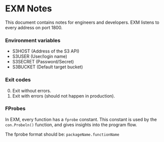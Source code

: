 # EXM Notes

This document contains notes for engineers and developers.
EXM listens to every address on port 1800.

### Environment variables

- S3HOST    (Address of the S3 API)
- S3USER    (User/login name)
- S3SECRET  (Password/Secret)
- S3BUCKET  (Default target bucket)

### Exit codes

0. Exit without errors.
1. Exit with errors (should not happen in production).

### FProbes

In EXM, every function has a `fprobe` constant.
This constant is used by the `con.Probeln()` function, and gives insights into the program flow.

The fprobe format should be: `packageName.functionName`
